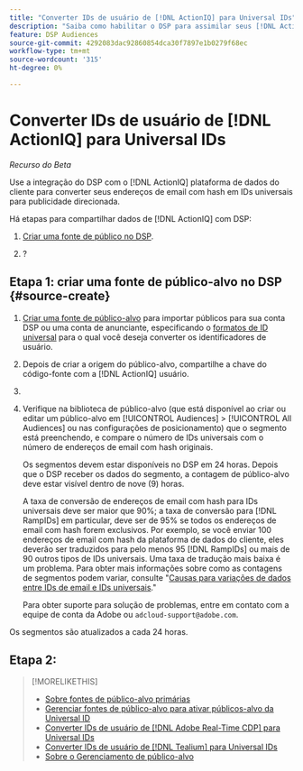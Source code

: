 ```yaml
---
title: "Converter IDs de usuário de [!DNL ActionIQ] para Universal IDs"
description: "Saiba como habilitar o DSP para assimilar seus [!DNL ActionIQ] segmentos primários."
feature: DSP Audiences
source-git-commit: 4292083dac92860854dca30f7897e1b0279f68ec
workflow-type: tm+mt
source-wordcount: '315'
ht-degree: 0%

---
```


# Converter IDs de usuário de [!DNL ActionIQ] para Universal IDs

*Recurso do Beta*

Use a integração do DSP com o [!DNL ActionIQ] plataforma de dados do cliente para converter seus endereços de email com hash em IDs universais para publicidade direcionada.

Há <!-- NN --> etapas para compartilhar dados de [!DNL ActionIQ] com DSP:

1. [Criar uma fonte de público no DSP](#source-create).

1. ?

## Etapa 1: criar uma fonte de público-alvo no DSP {#source-create}

1. [Criar uma fonte de público-alvo](source-manage.md) para importar públicos para sua conta DSP ou uma conta de anunciante, especificando o [formatos de ID universal](source-about.md) para o qual você deseja converter os identificadores de usuário.

1. Depois de criar a origem do público-alvo, compartilhe a chave do código-fonte com a [!DNL ActionIQ] usuário.

1. 
   <!-- ActionIQ-specific step(s) -->

1. Verifique na biblioteca de público-alvo (que está disponível ao criar ou editar um público-alvo em [!UICONTROL Audiences] > [!UICONTROL All Audiences] ou nas configurações de posicionamento) que o segmento está preenchendo, e compare o número de IDs universais com o número de endereços de email com hash originais.

   Os segmentos devem estar disponíveis no DSP em 24 horas. Depois que o DSP receber os dados do segmento, a contagem de público-alvo deve estar visível dentro de nove (9) horas.

   A taxa de conversão de endereços de email com hash para IDs universais deve ser maior que 90%; a taxa de conversão para [!DNL RampIDs] em particular, deve ser de 95% se todos os endereços de email com hash forem exclusivos. Por exemplo, se você enviar 100 endereços de email com hash da plataforma de dados do cliente, eles deverão ser traduzidos para pelo menos 95 [!DNL RampIDs] ou mais de 90 outros tipos de IDs universais. Uma taxa de tradução mais baixa é um problema. Para obter mais informações sobre como as contagens de segmentos podem variar, consulte &quot;[Causas para variações de dados entre IDs de email e IDs universais](#universal-ids-data-variances).&quot;

   Para obter suporte para solução de problemas, entre em contato com a equipe de conta da Adobe ou `adcloud-support@adobe.com`.

Os segmentos são atualizados a cada 24 horas.

## Etapa 2:

>[!MORELIKETHIS]
>
>* [Sobre fontes de público-alvo primárias](/help/dsp/audiences/sources/source-about.md)
>* [Gerenciar fontes de público-alvo para ativar públicos-alvo da Universal ID](source-manage.md)
>* [Converter IDs de usuário de [!DNL Adobe Real-Time CDP] para Universal IDs](/help/dsp/audiences/sources/source-adobe-rtcdp.md)
>* [Converter IDs de usuário de [!DNL Tealium] para Universal IDs](/help/dsp/audiences/sources/source-tealium.md)
>* [Sobre o Gerenciamento de público-alvo](/help/dsp/audiences/audience-about.md)

